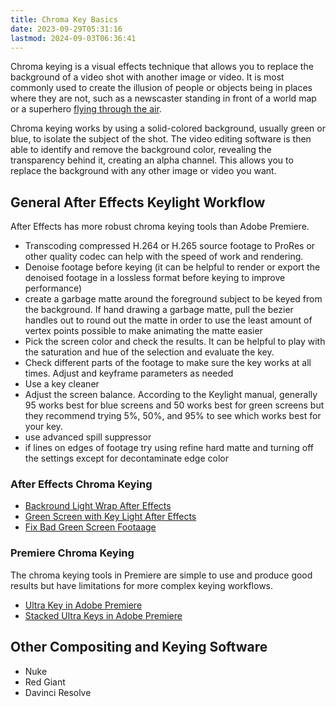 ```yaml
---
title: Chroma Key Basics
date: 2023-09-29T05:31:16
lastmod: 2024-09-03T06:36:41
---
```


Chroma keying is a visual effects technique that allows you to replace the background of a video shot with another image or video. It is most commonly used to create the illusion of people or objects being in places where they are not, such as a newscaster standing in front of a world map or a superhero [flying through the air](./adobe-premiere-pro/flying-visual-effect-tutorial-adobe-premiere.md).

Chroma keying works by using a solid-colored background, usually green or blue, to isolate the subject of the shot. The video editing software is then able to identify and remove the background color, revealing the transparency behind it, creating an alpha channel. This allows you to replace the background with any other image or video you want.

## General After Effects Keylight Workflow

After Effects has more robust chroma keying tools than Adobe Premiere.

- Transcoding compressed H.264 or H.265 source footage to ProRes or other quality codec can help with the speed of work and rendering.
- Denoise footage before keying (it can be helpful to render or export the denoised footage in a lossless format before keying to improve performance)
- create a garbage matte around the foreground subject to be keyed from the background. If hand drawing a garbage matte, pull the bezier handles out to round out the matte in order to use the least amount of vertex points possible to make animating the matte easier
- Pick the screen color and check the results. It can be helpful to play with the saturation and hue of the selection and evaluate the key.
- Check different parts of the footage to make sure the key works at all times. Adjust and keyframe parameters as needed
- Use a key cleaner
- Adjust the screen balance. According to the Keylight manual, generally 95 works best for blue screens and 50 works best for green screens but they recommend trying 5%, 50%, and 95% to see which works best for your key.
- use advanced spill suppressor
- if lines on edges of footage try using refine hard matte and turning off the settings except for decontaminate edge color

### After Effects Chroma Keying

- [Backround Light Wrap After Effects](./after-effects/background-light-wrap-after-effects.md)
- [Green Screen with Key Light After Effects](./after-effects/green-screen-key-with-keylight-in-after-effects.md)
- [Fix Bad Green Screen Footaage](./after-effects/fix-bad-green-screen-footage.md)

### Premiere Chroma Keying

The chroma keying tools in Premiere are simple to use and produce good results but have limitations for more complex keying workflows.

- [Ultra Key in Adobe Premiere](./adobe-premiere-pro/adobe-premiere-green-screen-ultrakey-tutorial.md)
- [Stacked Ultra Keys in Adobe Premiere](./adobe-premiere-pro/better-green-screen-adobe-premiere-stacked-ultra-key-effects.md)

## Other Compositing and Keying Software

- Nuke
- Red Giant
- Davinci Resolve
